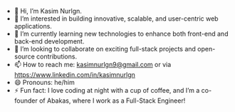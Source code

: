 - 👋 Hi, I’m Kasim Nurlgn.
- 👀 I’m interested in building innovative, scalable, and user-centric web applications.
- 🌱 I’m currently learning new technologies to enhance both front-end and back-end development.
- 💞️ I’m looking to collaborate on exciting full-stack projects and open-source contributions.
- 📫 How to reach me: kasimnurlgn9@gmail.com or via https://www.linkedin.com/in/kasimnurlgn
- 😄 Pronouns: he/him
- ⚡ Fun fact: I love coding at night with a cup of coffee, and I’m a co-founder of Abakas, where I work as a Full-Stack Engineer!

<!---
kasimnurlgn/kasimnurlgn is a ✨ special ✨ repository because its `README.md` (this file) appears on your GitHub profile.
You can click the Preview link to take a look at your changes.
--->
